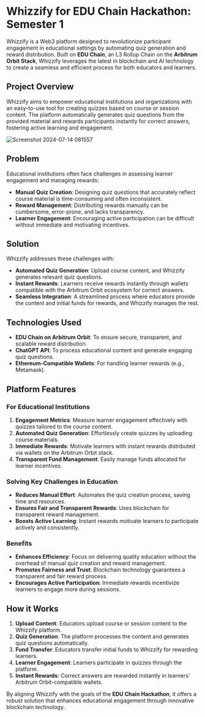 # Whizzify for EDU Chain Hackathon: Semester 1

Whizzify is a Web3 platform designed to revolutionize participant engagement in educational settings by automating quiz generation and reward distribution. Built on **EDU Chain**, an L3 Rollup Chain on the **Arbitrum Orbit Stack**, Whizzify leverages the latest in blockchain and AI technology to create a seamless and efficient process for both educators and learners.

## Project Overview

Whizzify aims to empower educational institutions and organizations with an easy-to-use tool for creating quizzes based on course or session content. The platform automatically generates quiz questions from the provided material and rewards participants instantly for correct answers, fostering active learning and engagement.

![Screenshot 2024-07-14 081557](https://github.com/user-attachments/assets/715c4cef-3d3b-4504-aa5d-12cc38ba945c)

## Problem

Educational institutions often face challenges in assessing learner engagement and managing rewards:
- **Manual Quiz Creation**: Designing quiz questions that accurately reflect course material is time-consuming and often inconsistent.
- **Reward Management**: Distributing rewards manually can be cumbersome, error-prone, and lacks transparency.
- **Learner Engagement**: Encouraging active participation can be difficult without immediate and motivating incentives.

## Solution

Whizzify addresses these challenges with:
- **Automated Quiz Generation**: Upload course content, and Whizzify generates relevant quiz questions.
- **Instant Rewards**: Learners receive rewards instantly through wallets compatible with the Arbitrum Orbit ecosystem for correct answers.
- **Seamless Integration**: A streamlined process where educators provide the content and initial funds for rewards, and Whizzify manages the rest.

## Technologies Used

- **EDU Chain on Arbitrum Orbit**: To ensure secure, transparent, and scalable reward distribution.
- **ChatGPT API**: To process educational content and generate engaging quiz questions.
- **Ethereum-Compatible Wallets**: For handling learner rewards (e.g., Metamask).

## Platform Features

### For Educational Institutions

1. **Engagement Metrics**: Measure learner engagement effectively with quizzes tailored to the course content.
2. **Automated Quiz Generation**: Effortlessly create quizzes by uploading course materials.
3. **Immediate Rewards**: Motivate learners with instant rewards distributed via wallets on the Arbitrum Orbit stack.
4. **Transparent Fund Management**: Easily manage funds allocated for learner incentives.

### Solving Key Challenges in Education

- **Reduces Manual Effort**: Automates the quiz creation process, saving time and resources.
- **Ensures Fair and Transparent Rewards**: Uses blockchain for transparent reward management.
- **Boosts Active Learning**: Instant rewards motivate learners to participate actively and consistently.

### Benefits

- **Enhances Efficiency**: Focus on delivering quality education without the overhead of manual quiz creation and reward management.
- **Promotes Fairness and Trust**: Blockchain technology guarantees a transparent and fair reward process.
- **Encourages Active Participation**: Immediate rewards incentivize learners to engage more during sessions.

## How it Works

1. **Upload Content**: Educators upload course or session content to the Whizzify platform.
2. **Quiz Generation**: The platform processes the content and generates quiz questions automatically.
3. **Fund Transfer**: Educators transfer initial funds to Whizzify for rewarding learners.
4. **Learner Engagement**: Learners participate in quizzes through the platform.
5. **Instant Rewards**: Correct answers are rewarded instantly in learners' Arbitrum Orbit-compatible wallets.

By aligning Whizzify with the goals of the **EDU Chain Hackathon**, it offers a robust solution that enhances educational engagement through innovative blockchain technology.
